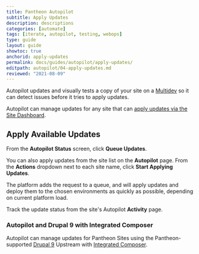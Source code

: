 ```yaml
---
title: Pantheon Autopilot
subtitle: Apply Updates
description: descriptions
categories: [automate]
tags: [iterate, autopilot, testing, webops]
type: guide
layout: guide
showtoc: true
anchorid: apply-updates
permalink: docs/guides/autopilot/apply-updates/
editpath: autopilot/04-apply-updates.md
reviewed: "2021-08-09"
---
```


Autopilot updates and visually tests a copy of your site on a [Multidev](/guides/multidev) so it can detect issues before it tries to apply updates.

Autopilot can manage updates for any site that can [apply updates via the Site Dashboard](/core-updates#apply-upstream-updates-via-the-site-dashboard).

## Apply Available Updates

From the **Autopilot Status** screen, click **Queue Updates**.

You can also apply updates from the site list on the **<i className="fa fa-robot"></i> Autopilot** page. From the **Actions** <i className="fa fa-chevron-down fa-w-14"></i> dropdown next to each site name, click **Start Applying Updates**.

The platform adds the request to a queue, and will apply updates and deploy them to the chosen environments as quickly as possible, depending on current platform load.

Track the update status from the site's Autopilot **Activity** page.

### Autopilot and Drupal 9 with Integrated Composer

Autopilot can manage updates for Pantheon Sites using the Pantheon-supported [Drupal 9](/drupal-9) Upstream with [Integrated Composer](/guides/integrated-composer).

